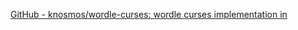 
[GitHub - knosmos/wordle-curses: wordle curses implementation in](https://github.com/knosmos/wordle-curses)
